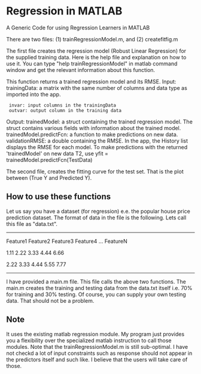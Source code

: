 # Regression in MATLAB
A Generic Code for using Regression Learners in MATLAB

There are two files: (1) trainRegressionModel.m, and (2) createfitfig.m

The first file creates the regression model (Robust Linear Regression) for the supplied training data. Here is the help file and explanation on how to use it. You can type "help trainRegressionModel" in matlab command window and get the relevant information about this function.

This function returns a trained regression model and its RMSE. 
  Input:
     trainingData: a matrix with the same number of columns and data type
      as imported into the app.
     
     invar: input columns in the trainingData
     outvar: output column in the training data
  Output:
    trainedModel: a struct containing the trained regression model. The
      struct contains various fields with information about the trained
      model.
      trainedModel.predictFcn: a function to make predictions on new data.
      validationRMSE: a double containing the RMSE. In the app, the
      History list displays the RMSE for each model.
 To make predictions with the returned 'trainedModel' on new data T2, use
   yfit = trainedModel.predictFcn(TestData)


The second file, creates the fitting curve for the test set. That is the plot between (True Y and Predicted Y).

## How to use these functions

Let us say you have a dataset (for regression) e.e. the popular house price prediction dataset. The format of data in the file is the following. Lets call this file as "data.txt".

__________________________________________________________________________

Feature1      Feature2       Feature3        Feature4 ...   FeatureN

1.11           2.22           3.33            4.44            6.66

2.22           3.33           4.44            5.55            7.77

__________________________________________________________________________


I have provided a main.m file. This file calls the above two functions. The main.m creates the training and testing data from the data.txt itself i.e. 70% for training and 30% testing. Of course, you can supply your own testing data. That should not be a problem.


## Note

It uses the existing matlab regression module. My program just provides you a flexibility over the specialized matlab instruction to call those modules. Note that the trainRegressionModel.m is still sub-optimal. I have not checkd a lot of input constraints such as response should not appear in the predictors itself and such like. I believe that the users will take care of those.
